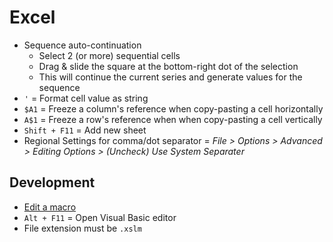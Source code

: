 # Excel

* Sequence auto-continuation
  * Select 2 (or more) sequential cells
  * Drag & slide the square at the bottom-right dot of the selection
  * This will continue the current series and generate values for the sequence
* `'` = Format cell value as string
* `$A1` = Freeze a column's reference when copy-pasting a cell horizontally
* `A$1` = Freeze a row's reference when when copy-pasting a cell vertically
* `Shift + F11` = Add new sheet
* Regional Settings for comma/dot separator = _File > Options > Advanced > Editing Options > (Uncheck) Use System Separater_

## Development

* [Edit a macro](https://support.microsoft.com/en-us/office/edit-a-macro-ed9e8c3d-58fd-47a1-83eb-bdee680376bb)
* `Alt + F11` = Open Visual Basic editor
* File extension must be `.xslm`
